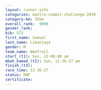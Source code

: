 ```yaml
---
layout: runner-info 
categories: mantra-summit-challenge-2019 
category-km: 35km 
overall_rank:  9999
gender_rank: 
bib: 572
first_name: Samuel
last_name: Limanjaya
gender: M
team_name: WeeTrail
start_(t1): Sun, 12-00-00 am
mbah_kamad_(t2): Sun, 12-36-27 pm
finish_(t3): 
race_time: 12-36-27
status: DNF
certificate: 
---
```

